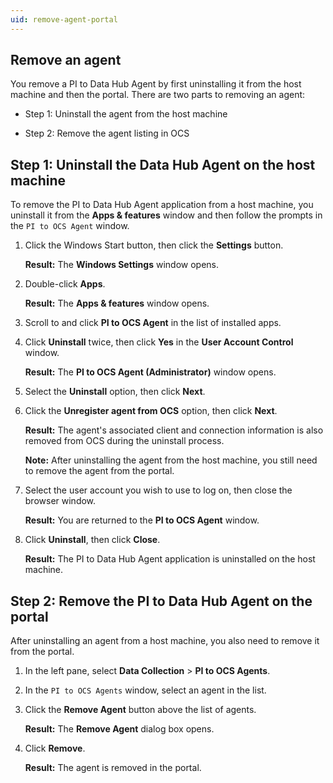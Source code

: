 ```yaml
---
uid: remove-agent-portal
---
```


## Remove an agent

You remove a PI to Data Hub Agent by first uninstalling it from the host machine and then the portal. There are two parts to removing an agent:

* Step 1: Uninstall the agent from the host machine

* Step 2: Remove the agent listing in OCS  

## Step 1: Uninstall the Data Hub Agent on the host machine

To remove the PI to Data Hub Agent application from a host machine, you uninstall it from the **Apps & features** window and then follow the prompts in the `PI to OCS Agent` window.

1. Click the Windows Start button, then click the **Settings** button.

   **Result:** The **Windows Settings** window opens.

1. Double-click **Apps**.

   **Result:** The **Apps & features** window opens.

1. Scroll to and click **PI to OCS Agent** in the list of installed apps.
 
1. Click **Uninstall** twice, then click **Yes** in the **User Account Control** window.

   **Result:** The **PI to OCS Agent (Administrator)** window opens.

1. Select the **Uninstall** option, then click **Next**.

1. Click the **Unregister agent from OCS** option, then click **Next**.

   **Result:** The agent's associated client and connection information is also removed from OCS during the uninstall process.

   **Note:** After uninstalling the agent from the host machine, you still need to remove the agent from the portal. 

1. Select the user account you wish to use to log on, then close the browser window.

   **Result:** You are returned to the **PI to OCS Agent** window.

1. Click **Uninstall**, then click **Close**.

   **Result:** The PI to Data Hub Agent application is uninstalled on the host machine.

## Step 2: Remove the PI to Data Hub Agent on the portal

After uninstalling an agent from a host machine, you also need to remove it from the portal.

1. In the left pane, select **Data Collection** > **PI to OCS Agents**.

1. In the `PI to OCS Agents` window, select an agent in the list.

1. Click the **Remove Agent** button above the list of agents.

   **Result:** The **Remove Agent** dialog box opens.

1. Click **Remove**.

   **Result:** The agent is removed in the portal.

